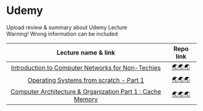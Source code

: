 # Udemy
Upload review & summary about Udemy Lecture <br/>
Warning! Wrong information can be included

|                        Lecture name & link                       |                                                             Repo link                                                            |
|:----------------------------------------------------------:|:--------------------------------------------------------------------------------------------------------------------------------:|
|      [Introduction to Computer Networks for Non-Techies](https://www.udemy.com/course/introduction-to-computer-networks/)     |         [🌏🌏🌏](https://github.com/seonghwan7694/Udemy/tree/main/Introduction%20to%20Computer%20Networks%20for%20Non-Techies)         |
|           [Operating Systems from scratch - Part 1](https://www.udemy.com/course/operating-systems-from-scratch-part1/)          |             [🌏🌏🌏](https://github.com/seonghwan7694/Udemy/tree/main/Operating%20Systems%20from%20scratch%20-%20Part%201)             |
| [Computer Architecture & Organization Part 1 : Cache Memory](https://www.udemy.com/course/computer-architecture-computer-organization-course/) | [🌏🌏🌏](https://github.com/seonghwan7694/Udemy/tree/main/Computer%20Architecture%20and%20Organization%20Part%201%20%20Cache%20Memory) |

